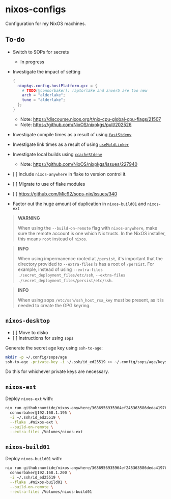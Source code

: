 # nixos-configs

Configuration for my NixOS machines.

## To-do

- Switch to SOPs for secrets

  - In progress

- Investigate the impact of setting

  ```nix
  {
    nixpkgs.config.hostPlatform.gcc = {
      # TODO(@connorbaker): raptorlake and znver5 are too new
      arch = "alderlake";
      tune = "alderlake";
    };
  }
  ```

  - Note: <https://discourse.nixos.org/t/nix-cpu-global-cpu-flags/21507>
  - Note: <https://github.com/NixOS/nixpkgs/pull/202526>

- Investigate compile times as a result of using [`fastStdenv`](https://nixos.wiki/wiki/C#Faster_GCC_compiler)

- Investigate link times as a result of using [`useMoldLinker`](https://github.com/NixOS/nixpkgs/blob/dbb569b8539424ed7d757bc080adb902ba84a086/pkgs/stdenv/adapters.nix#L192)

- Investigate local builds using [`ccacheStdenv`](https://nixos.wiki/wiki/CCache)

  - Note: <https://github.com/NixOS/nixpkgs/issues/227940>

- \[ \] Include `nixos-anywhere` in flake to version control it.

- \[ \] Migrate to use of flake modules

- \[ \] <https://github.com/Mic92/sops-nix/issues/340>

- Factor out the huge amount of duplication in `nixos-build01` and `nixos-ext`

> **WARNING**
>
> When using the `--build-on-remote` flag with `nixos-anywhere`, make sure the remote account is one which Nix trusts. In the NixOS installer, this means `root` instead of `nixos`.

> **INFO**
>
> When using impermanence rooted at `/persist`, it's important that the directory provided to `--extra-files` is has a root of `/persist`. For example, instead of using `--extra-files ./secret_deployment_files/etc/ssh`, `--extra-files ./secret_deployment_files/persist/etc/ssh`.

> **INFO**
>
> When using sops `/etc/ssh/ssh_host_rsa_key` must be present, as it is needed to create the GPG keyring.

## `nixos-desktop`

- \[ \] Move to disko
- \[ \] Instructions for using `sops`

Generate the secret age key using `ssh-to-age`:

```bash
mkdir -p ~/.config/sops/age
ssh-to-age -private-key -i ~/.ssh/id_ed25519 >> ~/.config/sops/age/keys.txt
```

Do this for whichever private keys are necessary.

## `nixos-ext`

Deploy `nixos-ext` with:

```bash
nix run github:numtide/nixos-anywhere/3686956935964ef245363586deda4197ba762632 -- \
  connorbaker@192.168.1.195 \
  -i ~/.ssh/id_ed25519 \
  --flake .#nixos-ext \
  --build-on-remote \
  --extra-files /Volumes/nixos-ext
```

## `nixos-build01`

Deploy `nixos-build01` with:

```bash
nix run github:numtide/nixos-anywhere/3686956935964ef245363586deda4197ba762632 -- \
  connorbaker@192.168.1.200 \
  -i ~/.ssh/id_ed25519 \
  --flake .#nixos-build01 \
  --build-on-remote \
  --extra-files /Volumes/nixos-build01
```
